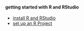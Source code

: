#### getting started with R and RStudio

-   [install R and RStudio](pages/install_R.md)
-   [set up an R Project](pages/setup_R_project.md)
